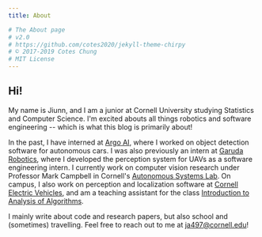 ```yaml
---
title: About

# The About page
# v2.0
# https://github.com/cotes2020/jekyll-theme-chirpy
# © 2017-2019 Cotes Chung
# MIT License
---
```


<!-- > **Note**: Add Markdown syntax content to file `tabs/about.md` and it will show up on this page. -->

## Hi!

My name is Jiunn, and I am a junior at Cornell University studying Statistics and Computer Science. I'm excited abouts all things robotics and software engineering -- which is what this blog is primarily about!

In the past, I have interned at <a href="https://www.argo.ai">Argo AI</a>, where I worked on object detection software for autonomous cars. I was also previously an intern at <a href="https://garuda.io">Garuda Robotics</a>, where I developed the perception system for UAVs as a software engineering intern. I currently work on computer vision research under Professor Mark Campbell in Cornell's <a href="http://cornell-asl.org/main/projects.html">Autonomous Systems Lab</a>. On campus, I also work on perception and localization software at <a href="https://resistanceracing.engineering.cornell.edu">Cornell Electric Vehicles</a>, and am a teaching assistant for the class <a href="https://www.cs.cornell.edu/courses/cs4820/2020sp/">Introduction to Analysis of Algorithms</a>.

<!-- On campus, I currently work on perception and localization algorithms under c, a project team focused on building energy-efficient, autonomous electric vehicles. I also am a teaching assistant for the course <a href="https://www.cs.cornell.edu/courses/cs4820/2020sp/">Introduction to Analysis of Algorithms</a>. -->

I mainly write about code and research papers, but also school and (sometimes) travelling. Feel free to reach out to me at <a href="mailto:ja497@cornell.edu" starget="_blank">ja497@cornell.edu</a>!

<!-- <a href="assets/resume_angjiajiunn.pdf" download="resume_angjiajiunn.pdf">here</a> -->